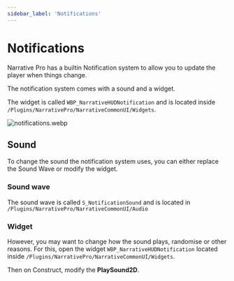 ```yaml
---
sidebar_label: 'Notifications'
---
```


# Notifications

Narrative Pro has a builtin Notification system to allow you to update the player when things change.

The notification system comes with a sound and a widget.

The widget is called `WBP_NarrativeHUDNotification` and is located inside `/Plugins/NarrativePro/NarrativeCommonUI/Widgets`.

![notifications.webp](//img/pro/notifications/notifications.webp)

## Sound

To change the sound the notification system uses, you can either replace the Sound Wave or modify the widget.

### Sound wave

The sound wave is called `S_NotificationSound` and is located in `/Plugins/NarrativePro/NarrativeCommonUI/Audio`

### Widget

However, you may want to change how the sound plays, randomise or other reasons. For this, open the widget `WBP_NarrativeHUDNotification` located inside `/Plugins/NarrativePro/NarrativeCommonUI/Widgets`.

Then on Construct, modify the **PlaySound2D**.